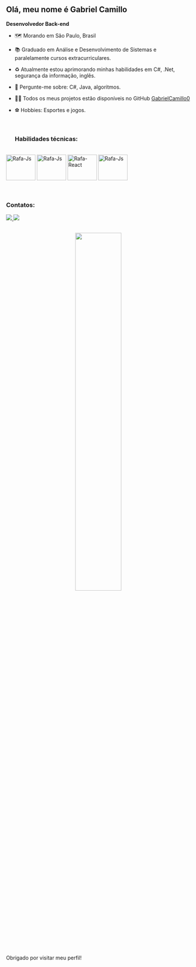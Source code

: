 <h2> Olá, meu nome é Gabriel Camillo</h2>
  
  **Desenvolvedor Back-end**
  
- 🗺 Morando em São Paulo, Brasil
- 📚 Graduado em Análise e Desenvolvimento de Sistemas e paralelamente cursos extracurriculares.
- ♻ Atualmente estou aprimorando minhas habilidades em C#, .Net, segurança da informação, inglês.
- 💬 Pergunte-me sobre: C#, Java, algoritmos.
- 👩‍💻 Todos os meus projetos estão disponíveis no GitHub <a href="https://github.com/GabrielCamillo0?tab=repositories&q=&type=public&language=&sort=" target="_blank" > GabrielCamillo0 </a>
- ⚽ Hobbies: Esportes e jogos.
  
  <br>
  <h3>Habilidades técnicas: </h3>
 <div style="display: inline_block"><br>
   
  <img align="center" alt="Rafa-Js" height="70" width="80" src="https://cdn.jsdelivr.net/gh/devicons/devicon@latest/icons/csharp/csharp-line.svg">
  <img align="center" alt="Rafa-Js" height="70" width="80" src="https://cdn.jsdelivr.net/gh/devicons/devicon@latest/icons/dotnetcore/dotnetcore-original.svg" >
  <img align="center" alt="Rafa-React" height="70" width="80"src="https://cdn.jsdelivr.net/gh/devicons/devicon@latest/icons/mysql/mysql-plain-wordmark.svg" >
  <img align="center" alt="Rafa-Js" height="70" width="80" src="https://cdn.jsdelivr.net/gh/devicons/devicon@latest/icons/java/java-plain-wordmark.svg" >
 
</div>
  <br>
  <br>
  <h3> Contatos: </h3>
  
  <a href="mailto:gcamillo006@gmail.com"> <img src="https://img.shields.io/badge/Gmail-D14836?style=for-the-badge&logo=gmail&logoColor=white"/> </a>     <a href="https://www.linkedin.com/in/gabriel-camillo-65266b23a/" target="_blank"> <img src="https://img.shields.io/badge/LinkedIn-0077B5?style=for-the-badge&logo=linkedin&logoColor=white"/> </a> 
   

  <br>
  <div align="center">
    
  <img width="50%" src="https://github-readme-stats.vercel.app/api/top-langs/?username=GabrielCamillo0&layout=compact&show_icons=true&theme=blue"/>
  
  </div>

  <br>
Obrigado por visitar meu perfil! 

